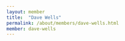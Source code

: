 ```yaml
---
layout: member
title:  "Dave Wells"
permalink: /about/members/dave-wells.html
member: dave-wells
---
```

